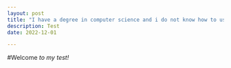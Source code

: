 ```yaml
---
layout: post
title: "I have a degree in computer science and i do not know how to use github"
description: Test
date: 2022-12-01 

---
```


#Welcome 
*to my test!*

